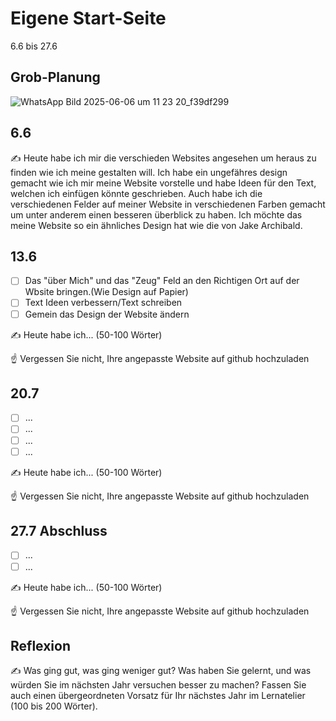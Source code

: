 # Eigene Start-Seite

6.6 bis 27.6

## Grob-Planung

![WhatsApp Bild 2025-06-06 um 11 23 20_f39df299](https://github.com/user-attachments/assets/4d2c4b65-2592-4ec4-be38-7df8bf7b62d1)

## 6.6

✍️ Heute habe ich mir die verschieden Websites angesehen um heraus zu finden wie ich meine gestalten will. Ich habe ein ungefähres design gemacht wie ich mir meine Website vorstelle und habe Ideen für den Text, welchen ich einfügen könnte geschrieben.
Auch habe ich die verschiedenen Felder auf meiner Website in verschiedenen Farben gemacht um unter anderem einen besseren überblick zu haben.
Ich möchte das meine Website so ein ähnliches Design hat wie die von Jake Archibald.

## 13.6

- [ ] Das "über Mich" und das "Zeug" Feld an den Richtigen Ort auf der Wbsite bringen.(Wie Design auf Papier)
- [ ] Text Ideen verbessern/Text schreiben
- [ ] Gemein das Design der Website ändern

✍️ Heute habe ich... (50-100 Wörter)

☝️ Vergessen Sie nicht, Ihre angepasste Website auf github hochzuladen

## 20.7

- [ ] ...
- [ ] ...
- [ ] ...
- [ ] ...

✍️ Heute habe ich... (50-100 Wörter)

☝️ Vergessen Sie nicht, Ihre angepasste Website auf github hochzuladen

## 27.7 Abschluss

- [ ] ...
- [ ] ...

✍️ Heute habe ich... (50-100 Wörter)

☝️ Vergessen Sie nicht, Ihre angepasste Website auf github hochzuladen

## Reflexion

✍️ Was ging gut, was ging weniger gut? Was haben Sie gelernt, und was würden Sie im nächsten Jahr versuchen besser zu machen? Fassen Sie auch einen übergeordneten Vorsatz für Ihr nächstes Jahr im Lernatelier (100 bis 200 Wörter).
